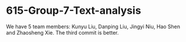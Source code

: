 # 615-Group-7-Text-analysis
We have 5 team members: Kunyu Liu, Danping Liu, Jingyi Niu, Hao Shen and Zhaosheng Xie.
The third commit is better.

